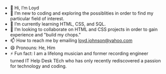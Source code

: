 - 👋 Hi, I’m Loyd
- 👀 I’m new to coding and exploring the possiblities in order to find my particular field of interest.
- 🌱 I’m currently learning HTML, CSS, and SQL.
- 💞️ I’m looking to collaborate on HTML and CSS projects in order to gain experience and "build my chops."
- 📫 How to reach me by emailing loyd.johnson@yahoo.com
- 😄 Pronouns: He, Him
- ⚡ Fun fact: I am a lifelong musician and former recording engineer turned IT Help Desk TEch who has only recently rediscovered a passion for technology and coding.
